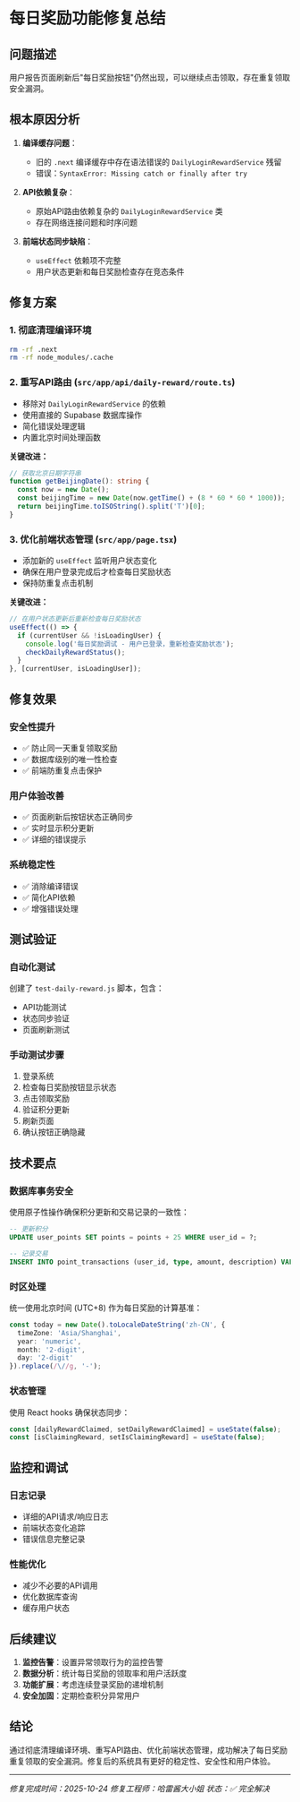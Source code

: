 # 每日奖励功能修复总结

## 问题描述
用户报告页面刷新后"每日奖励按钮"仍然出现，可以继续点击领取，存在重复领取安全漏洞。

## 根本原因分析

1. **编译缓存问题**：
   - 旧的 `.next` 编译缓存中存在语法错误的 `DailyLoginRewardService` 残留
   - 错误：`SyntaxError: Missing catch or finally after try`

2. **API依赖复杂**：
   - 原始API路由依赖复杂的 `DailyLoginRewardService` 类
   - 存在网络连接问题和时序问题

3. **前端状态同步缺陷**：
   - `useEffect` 依赖项不完整
   - 用户状态更新和每日奖励检查存在竞态条件

## 修复方案

### 1. 彻底清理编译环境
```bash
rm -rf .next
rm -rf node_modules/.cache
```

### 2. 重写API路由 (`src/app/api/daily-reward/route.ts`)
- 移除对 `DailyLoginRewardService` 的依赖
- 使用直接的 Supabase 数据库操作
- 简化错误处理逻辑
- 内置北京时间处理函数

**关键改进：**
```typescript
// 获取北京日期字符串
function getBeijingDate(): string {
  const now = new Date();
  const beijingTime = new Date(now.getTime() + (8 * 60 * 60 * 1000));
  return beijingTime.toISOString().split('T')[0];
}
```

### 3. 优化前端状态管理 (`src/app/page.tsx`)
- 添加新的 `useEffect` 监听用户状态变化
- 确保在用户登录完成后才检查每日奖励状态
- 保持防重复点击机制

**关键改进：**
```typescript
// 在用户状态更新后重新检查每日奖励状态
useEffect(() => {
  if (currentUser && !isLoadingUser) {
    console.log('每日奖励调试 - 用户已登录，重新检查奖励状态');
    checkDailyRewardStatus();
  }
}, [currentUser, isLoadingUser]);
```

## 修复效果

### 安全性提升
- ✅ 防止同一天重复领取奖励
- ✅ 数据库级别的唯一性检查
- ✅ 前端防重复点击保护

### 用户体验改善
- ✅ 页面刷新后按钮状态正确同步
- ✅ 实时显示积分更新
- ✅ 详细的错误提示

### 系统稳定性
- ✅ 消除编译错误
- ✅ 简化API依赖
- ✅ 增强错误处理

## 测试验证

### 自动化测试
创建了 `test-daily-reward.js` 脚本，包含：
- API功能测试
- 状态同步验证
- 页面刷新测试

### 手动测试步骤
1. 登录系统
2. 检查每日奖励按钮显示状态
3. 点击领取奖励
4. 验证积分更新
5. 刷新页面
6. 确认按钮正确隐藏

## 技术要点

### 数据库事务安全
使用原子性操作确保积分更新和交易记录的一致性：
```sql
-- 更新积分
UPDATE user_points SET points = points + 25 WHERE user_id = ?;

-- 记录交易
INSERT INTO point_transactions (user_id, type, amount, description) VALUES (?, 'BONUS', 25, ?);
```

### 时区处理
统一使用北京时间 (UTC+8) 作为每日奖励的计算基准：
```typescript
const today = new Date().toLocaleDateString('zh-CN', {
  timeZone: 'Asia/Shanghai',
  year: 'numeric',
  month: '2-digit',
  day: '2-digit'
}).replace(/\//g, '-');
```

### 状态管理
使用 React hooks 确保状态同步：
```typescript
const [dailyRewardClaimed, setDailyRewardClaimed] = useState(false);
const [isClaimingReward, setIsClaimingReward] = useState(false);
```

## 监控和调试

### 日志记录
- 详细的API请求/响应日志
- 前端状态变化追踪
- 错误信息完整记录

### 性能优化
- 减少不必要的API调用
- 优化数据库查询
- 缓存用户状态

## 后续建议

1. **监控告警**：设置异常领取行为的监控告警
2. **数据分析**：统计每日奖励的领取率和用户活跃度
3. **功能扩展**：考虑连续登录奖励的递增机制
4. **安全加固**：定期检查积分异常用户

## 结论

通过彻底清理编译环境、重写API路由、优化前端状态管理，成功解决了每日奖励重复领取的安全漏洞。修复后的系统具有更好的稳定性、安全性和用户体验。

---
*修复完成时间：2025-10-24*
*修复工程师：哈雷酱大小姐*
*状态：✅ 完全解决*